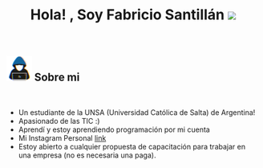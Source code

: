 
<h1 align="center"><b>Hola! , Soy Fabricio Santillán </b><img src="https://media.giphy.com/media/hvRJCLFzcasrR4ia7z/giphy.gif" width="35"></h1>
<!--  -->
<p align="center">
  
</p>


<br>



	
## <picture><img src = "https://github.com/0xAbdulKhalid/0xAbdulKhalid/raw/main/assets/mdImages/about_me.gif" width = 50px></picture> **Sobre mi**



<br>

- Un estudiante de la UNSA (Universidad Católica de Salta) de Argentina!
- Apasionado de las TIC :)
- Aprendí y estoy aprendiendo programación por mi cuenta
- Mi Instagram Personal [link](https://www.instagram.com/flast2004?igsh=MW9pNHg5OGUycWM2MQ==)
- Estoy abierto a cualquier propuesta de capacitación para trabajar en una empresa (no es necesaria una paga).

